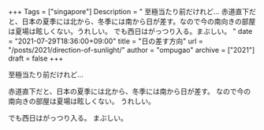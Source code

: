 +++
Tags = ["singapore"]
Description = " 至極当たり前だけれど…  赤道直下だと、日本の夏季には北から、冬季には南から日が差す。なので今の南向きの部屋は夏場は眩しくない。うれしい。  でも西日はがっつり入る。まぶしい。 "
date = "2021-07-29T18:36:00+09:00"
title = "日の差す方向"
url = "/posts/2021/direction-of-sunlight/"
author = "ompugao"
archive = ["2021"]
draft = false
+++

<body>
<p>至極当たり前だけれど…</p>

<p>赤道直下だと、日本の夏季には北から、冬季には南から日が差す。
なので今の南向きの部屋は夏場は眩しくない。
うれしい。</p>

<p>でも西日はがっつり入る。
まぶしい。</p>
</body>
